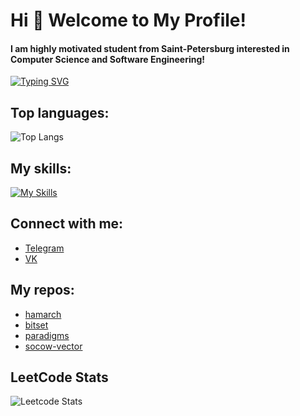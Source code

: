 # Hi 👋 Welcome to My Profile!


#### I am highly motivated student from Saint-Petersburg interested in Computer Science and Software Engineering!
[![Typing SVG](https://readme-typing-svg.herokuapp.com?color=%2336BCF7&lines=CT+ITMO+student)](https://git.io/typing-svg)

## Top languages:
![Top Langs](https://github-readme-stats.vercel.app/api/top-langs/?username=onekram&layout=donut-vertical)

## My skills:
[![My Skills](https://skillicons.dev/icons?i=cpp,java,python,sqlite,flask,linux)](https://skillicons.dev)

## Connect with me:
- [Telegram](https://t.me/aka1kram) 
- [VK](https://vk.com/onekram)

## My repos: 
- [hamarch](https://github.com/onekram/hamarch)
- [bitset](https://github.com/onekram/bitset)
- [paradigms](https://github.com/onekram/paradigms)
- [socow-vector](https://github.com/onekram/socow-vector)


## LeetCode Stats
![Leetcode Stats](https://leetcard.jacoblin.cool/onekram?theme=unicorn)

